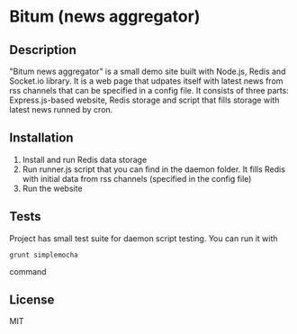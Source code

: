Bitum (news aggregator)
====================

Description
-
"Bitum news aggregator" is a small demo site built with Node.js, Redis and 
Socket.io library. It is a web page that udpates itself with latest news from
rss channels that can be specified in a config file.
It consists of three parts: Express.js-based website, Redis storage and
script that fills storage with latest news runned by cron.

Installation
-
1. Install and run Redis data storage
2. Run runner.js script that you can find in the daemon folder. It fills
   Redis with initial data from rss channels (specified in the config file)
3. Run the website

Tests
-
Project has small test suite for daemon script testing. You can run it with 
```
grunt simplemocha
```
command

License
-
MIT
